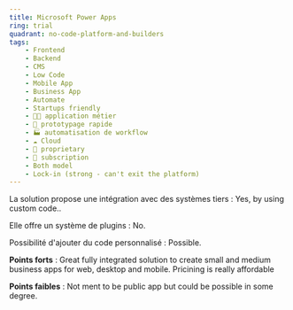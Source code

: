 ```yaml
---
title: Microsoft Power Apps
ring: trial
quadrant: no-code-platform-and-builders
tags:
    - Frontend
    - Backend
    - CMS
    - Low Code
    - Mobile App
    - Business App
    - Automate
    - Startups friendly
    - 🧑‍💻 application métier
    - 👷 prototypage rapide
    - 🏭 automatisation de workflow
    - ☁️ Cloud
    - 🔐 proprietary
    - 🔁 subscription
    - Both model
    - Lock-in (strong - can't exit the platform)
---
```


La solution propose une intégration avec des systèmes tiers : Yes, by using custom code..

Elle offre un système de plugins : No.

Possibilité d'ajouter du code personnalisé : Possible.

**Points forts** : Great fully integrated solution to create small and medium business apps for web, desktop and mobile.  Pricining is really affordable

**Points faibles** : Not ment to be public app but could be possible in some degree.

